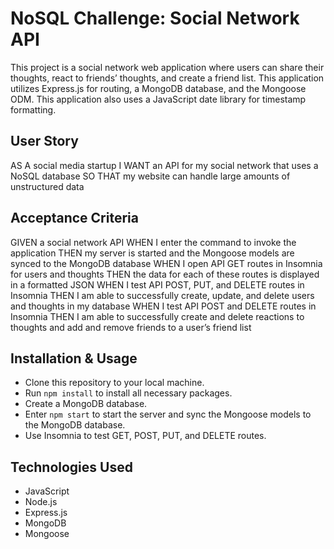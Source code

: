 # NoSQL Challenge: Social Network API

This project is a social network web application where users can share their thoughts, react to friends’ thoughts, and create a friend list. This application utilizes Express.js for routing, a MongoDB database, and the Mongoose ODM. This application also uses a JavaScript date library for timestamp formatting.

## User Story

AS A social media startup
I WANT an API for my social network that uses a NoSQL database
SO THAT my website can handle large amounts of unstructured data

## Acceptance Criteria

GIVEN a social network API
WHEN I enter the command to invoke the application
THEN my server is started and the Mongoose models are synced to the MongoDB database
WHEN I open API GET routes in Insomnia for users and thoughts
THEN the data for each of these routes is displayed in a formatted JSON
WHEN I test API POST, PUT, and DELETE routes in Insomnia
THEN I am able to successfully create, update, and delete users and thoughts in my database
WHEN I test API POST and DELETE routes in Insomnia
THEN I am able to successfully create and delete reactions to thoughts and add and remove friends to a user’s friend list

## Installation & Usage

- Clone this repository to your local machine.
- Run `npm install` to install all necessary packages.
- Create a MongoDB database.
- Enter `npm start` to start the server and sync the Mongoose models to the MongoDB database.
- Use Insomnia to test GET, POST, PUT, and DELETE routes.

## Technologies Used

- JavaScript
- Node.js
- Express.js
- MongoDB
- Mongoose

